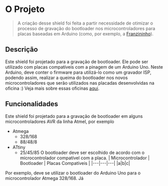 # O Projeto

> A criação desse shield foi feita a partir necessidade de otimizar o processo de gravação do bootloader
nos microcontroladores para placas baseadas em Arduino (como, por exemplo, a [Franzininho](https://github.com/Franzininho)). 

## Descrição

Este shield foi projetado para a gravação de bootloader. Ele pode ser utilizado com placas compatíveis com a pinagem de um Arduino Uno.
Neste Arduino, deve conter o firmware para utilizá-lo como um gravador ISP, podendo assim, realizar a queima do bootloader nos novos microcontroladores que serão utilizados nas placadas desenvolvidas na oficina :) Veja mais sobre essas oficinas [aqui](http://www.oficinasculturais.org.br/). 

## Funcionalidades

Este shield foi projetado para a gravação de bootloader em alguns microcontroladores AVR da linha Atmel, por exemplo 
- Atmega 
  - 328/168
  - 88/48/8
- ATtiny
  - 25/45/85
 O bootloader deve ser escolhido de acordo com o microcontrolador compatível com a placa.
| Microcontrolador   | Bootloader  | Placas Compatíveis |
|---|---|---|
|a|b|c|
 
 
 Por exemplo, deve se utilizar o bootloader do Arduino Uno para o microcontrolador Atmega 328/168. Já 

## 
